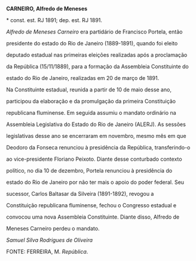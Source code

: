 **CARNEIRO, Alfredo de Meneses**



\* const. est. RJ 1891; dep. est. RJ 1891.



*Alfredo de Meneses Carneiro* era partidário de Francisco Portela, então

presidente do estado do Rio de Janeiro (1889-1891), quando foi eleito

deputado estadual nas primeiras eleições realizadas após a proclamação

da República (15/11/1889), para a formação da Assembleia Constituinte do

estado do Rio de Janeiro, realizadas em 20 de março de 1891.



Na Constituinte estadual, reunida a partir de 10 de maio desse ano,

participou da elaboração e da promulgação da primeira Constituição

republicana fluminense. Em seguida assumiu o mandato ordinário na

Assembleia Legislativa do Estado do Rio de Janeiro (ALERJ). As sessões

legislativas desse ano se encerraram em novembro, mesmo mês em que

Deodoro da Fonseca renunciou à presidência da República, transferindo-o

ao vice-presidente Floriano Peixoto. Diante desse conturbado contexto

político, no dia 10 de dezembro, Portela renunciou à presidência do

estado do Rio de Janeiro por não ter mais o apoio do poder federal. Seu

sucessor, Carlos Baltasar da Silveira (1891-1892), revogou a

Constituição republicana fluminense, fechou o Congresso estadual e

convocou uma nova Assembleia Constituinte. Diante disso, Alfredo de

Meneses Carneiro perdeu o mandato.



*Samuel Silva Rodrigues de Oliveira*



FONTE: FERREIRA, M. *República*.

